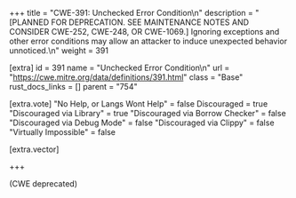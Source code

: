 +++
title = "CWE-391: Unchecked Error Condition\n"
description = "[PLANNED FOR DEPRECATION. SEE MAINTENANCE NOTES AND CONSIDER CWE-252, CWE-248, OR CWE-1069.] Ignoring exceptions and other error conditions may allow an attacker to induce unexpected behavior unnoticed.\n"
weight = 391

[extra]
id = 391
name = "Unchecked Error Condition\n"
url = "https://cwe.mitre.org/data/definitions/391.html"
class = "Base"
rust_docs_links = []
parent = "754"

[extra.vote]
"No Help, or Langs Wont Help" = false
Discouraged = true
"Discouraged via Library" = true
"Discouraged via Borrow Checker" = false
"Discouraged via Debug Mode" = false
"Discouraged via Clippy" = false
"Virtually Impossible" = false

[extra.vector]

+++

(CWE deprecated)